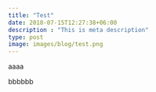 ```yaml
---
title: "Test"
date: 2018-07-15T12:27:38+06:00
description : "This is meta description"
type: post
image: images/blog/test.png
---
```


aaaa

bbbbbb


